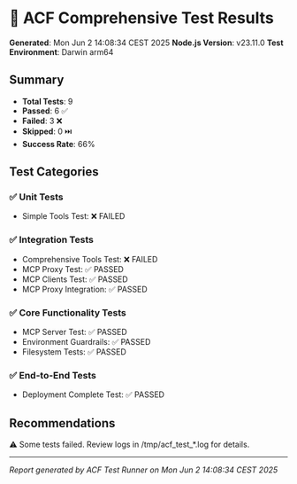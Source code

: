 # 🧪 ACF Comprehensive Test Results

**Generated**: Mon Jun  2 14:08:34 CEST 2025
**Node.js Version**: v23.11.0
**Test Environment**: Darwin arm64

## Summary

- **Total Tests**: 9
- **Passed**: 6 ✅
- **Failed**: 3 ❌
- **Skipped**: 0 ⏭️
- **Success Rate**: 66%

## Test Categories

### ✅ Unit Tests
- Simple Tools Test: ❌ FAILED

### ✅ Integration Tests  
- Comprehensive Tools Test: ❌ FAILED
- MCP Proxy Test: ✅ PASSED
- MCP Clients Test: ✅ PASSED
- MCP Proxy Integration: ✅ PASSED

### ✅ Core Functionality Tests
- MCP Server Test: ✅ PASSED
- Environment Guardrails: ✅ PASSED
- Filesystem Tests: ✅ PASSED

### ✅ End-to-End Tests
- Deployment Complete Test: ✅ PASSED

## Recommendations

⚠️ Some tests failed. Review logs in /tmp/acf_test_*.log for details.

---
*Report generated by ACF Test Runner on Mon Jun  2 14:08:34 CEST 2025*
